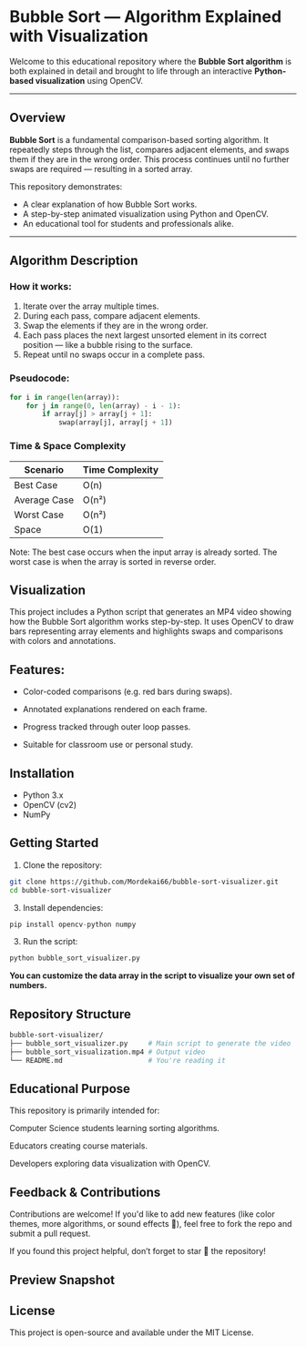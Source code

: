 # Bubble Sort — Algorithm Explained with Visualization

Welcome to this educational repository where the **Bubble Sort algorithm** is both explained in detail and brought to life through an interactive **Python-based visualization** using OpenCV.

---

## Overview

**Bubble Sort** is a fundamental comparison-based sorting algorithm. It repeatedly steps through the list, compares adjacent elements, and swaps them if they are in the wrong order. This process continues until no further swaps are required — resulting in a sorted array.

This repository demonstrates:
- A clear explanation of how Bubble Sort works.
- A step-by-step animated visualization using Python and OpenCV.
- An educational tool for students and professionals alike.

---

## Algorithm Description

### How it works:
1. Iterate over the array multiple times.
2. During each pass, compare adjacent elements.
3. Swap the elements if they are in the wrong order.
4. Each pass places the next largest unsorted element in its correct position — like a bubble rising to the surface.
5. Repeat until no swaps occur in a complete pass.

### Pseudocode:
```python
for i in range(len(array)):
    for j in range(0, len(array) - i - 1):
        if array[j] > array[j + 1]:
            swap(array[j], array[j + 1])
```
### Time & Space Complexity
| Scenario     | Time Complexity |
| ------------ | --------------- |
| Best Case    | O(n)            |
| Average Case | O(n²)           |
| Worst Case   | O(n²)           |
| Space        | O(1)            |


Note: The best case occurs when the input array is already sorted. The worst case is when the array is sorted in reverse order.

## Visualization
This project includes a Python script that generates an MP4 video showing how the Bubble Sort algorithm works step-by-step. It uses OpenCV to draw bars representing array elements and highlights swaps and comparisons with colors and annotations.

## Features:
- Color-coded comparisons (e.g. red bars during swaps).

- Annotated explanations rendered on each frame.

- Progress tracked through outer loop passes.

- Suitable for classroom use or personal study.

## Installation
- Python 3.x
- OpenCV (cv2)
- NumPy

## Getting Started
1. Clone the repository:
```bash
git clone https://github.com/Mordekai66/bubble-sort-visualizer.git
cd bubble-sort-visualizer
```
3. Install dependencies:
```python
pip install opencv-python numpy
```
3. Run the script:
```python
python bubble_sort_visualizer.py
```
**You can customize the data array in the script to visualize your own set of numbers.**

## Repository Structure
```bash
bubble-sort-visualizer/
├── bubble_sort_visualizer.py     # Main script to generate the video
├── bubble_sort_visualization.mp4 # Output video
└── README.md                     # You're reading it
```
## Educational Purpose
This repository is primarily intended for:

Computer Science students learning sorting algorithms.

Educators creating course materials.

Developers exploring data visualization with OpenCV.

## Feedback & Contributions
Contributions are welcome! If you'd like to add new features (like color themes, more algorithms, or sound effects 🎵), feel free to fork the repo and submit a pull request.

If you found this project helpful, don’t forget to star 🌟 the repository!

## Preview Snapshot

## License
This project is open-source and available under the MIT License.
